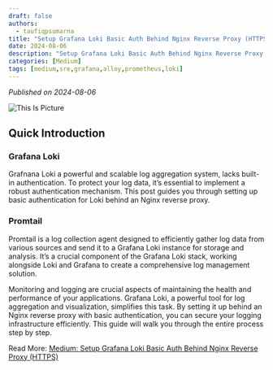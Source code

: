 ```yaml
---
draft: false
authors: 
  - taufiqpsumarna
title: "Setup Grafana Loki Basic Auth Behind Nginx Reverse Proxy (HTTPS)"
date: 2024-08-06
description: "Setup Grafana Loki Basic Auth Behind Nginx Reverse Proxy (HTTPS)"
categories: [Medium]
tags: [medium,sre,grafana,alloy,prometheus,loki]
---
```


*Published on 2024-08-06*

![This Is Picture](/blog/assets/images/grafana-alloy-diagram.jpg)

## Quick Introduction
### Grafana Loki
Grafnana Loki a powerful and scalable log aggregation system, lacks built-in authentication. To protect your log data, it’s essential to implement a robust authentication mechanism. This post guides you through setting up basic authentication for Loki behind an Nginx reverse proxy.

### Promtail 
Promtail is a log collection agent designed to efficiently gather log data from various sources and send it to a Grafana Loki instance for storage and analysis. It’s a crucial component of the Grafana Loki stack, working alongside Loki and Grafana to create a comprehensive log management solution.

Monitoring and logging are crucial aspects of maintaining the health and performance of your applications. Grafana Loki, a powerful tool for log aggregation and visualization, simplifies this task. By setting it up behind an Nginx reverse proxy with basic authentication, you can secure your logging infrastructure efficiently. This guide will walk you through the entire process step by step.

Read More:
[Medium: Setup Grafana Loki Basic Auth Behind Nginx Reverse Proxy (HTTPS)](https://medium.com/@taufiqpsumarna/grafana-loki-setup-basic-auth-behind-nginx-reverse-proxy-https-0c19d4c20e09)